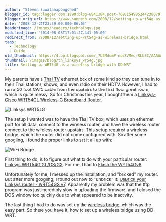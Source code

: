 ```yaml
---
author: "Steven Suwatanapongched"
blogger_id: tag:blogger.com,1999:blog-6841384.post-7628154985244238079
blogger_orig_url: https://www.sunpech.com/2008/12/setting-up-wrt54g-as-wireless-bridge.html
date: '2008-12-24T23:39:00.000-06:00'
headerimage: /images/headers/technology.jpg
modified_time: '2014-08-08T17:01:27.441-05:00'
redirect_from: /2008/12/setting-up-wrt54g-as-wireless-bridge.html
tags:
  - Technology
  - Guide
old_thumbnail: https://4.bp.blogspot.com/_7U5MdumP-no/SVMeq-RLbEI/AAAAAAAAIZk/b33sMkW_w9o/s600/linksys_wrt54g.jpg
thumbnail: /images/blog/tn_linksys_wr54g.jpg
title: Setting up WRT54G as a wireless bridge with DD-WRT
---
```



My parents have a [Thai TV](https://www.thaitv.tv/) ethernet box of some kind so they can tune in to their Thai stations, shows, and even radio on their HDTV.  However, I had to run a 50 foot CAT5 cable from the upstairs to the first floor great room, which is quite messy.  So for Christmas this year, I bought them a [Linksys-Cisco WRT54GL Wireless-G Broadband Router](https://www.amazon.com/gp/product/B000BTL0OA?ie=UTF8&amp;tag=sunpech-20&amp;linkCode=as2&amp;camp=1789&amp;creative=9325&amp;creativeASIN=B000BTL0OA).

![Linksys WRT54G](/images/blog/linksys_wrt54g.jpg)

The setup I wanted was to have the Thai TV box, which uses an ethernet port for all data, connect to the wireless router, and have the wireless router connect to the wireless router upstairs.  This setup required a wireless bridge, which the router did not come configured with.  So after some googling, I found the proper links to set it all up with:

![WiFi Bridge](/images/blog/WIFIBRDG.jpg)

First thing to do, is to figure out what to do with your particular router: [Linksys WRT54G/GL/GS/GX](https://www.dd-wrt.com/wiki/index.php/Linksys_WRT54G/GL/GS/GX).  For me, I had to [Flash the WRT54Gv8](https://www.dd-wrt.com/wiki/index.php/How_To_Flash_the_WRT54Gv8).

Unfortunately for me, I messed up the installation, and "bricked" my router.  But after more googling, I found out how to "unbrick" it: [UnBrick your Linksys router - WRT54GS v7](https://blog.rim3y.net/zero/?p=942).  Apparently my problem was that the tftp program was just incredibly slow in uploading the firmware, and I closed the DOS window too quickly due to what appeared to be inactivity.

The last thing I had to do was set up the [wireless bridge](https://www.dd-wrt.com/wiki/index.php/Wireless_Bridge), which was the easy part.  So there you have it, how to set up a wireless bridge using DD-WRT.